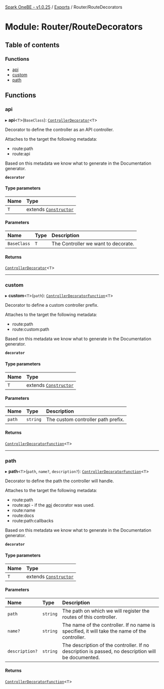 [Spark OneBE - v1.0.25](../README.md) / [Exports](../modules.md) / Router/RouteDecorators

# Module: Router/RouteDecorators

## Table of contents

### Functions

- [api](Router_RouteDecorators.md#api)
- [custom](Router_RouteDecorators.md#custom)
- [path](Router_RouteDecorators.md#path)

## Functions

### api

▸ **api**<`T`\>(`BaseClass`): [`ControllerDecorator`](Router_RouteTypes.md#controllerdecorator)<`T`\>

Decorator to define the controller as an API controller.

Attaches to the target the following metadata:
- route:path
- route:api

Based on this metadata we know what to generate in the Documentation generator.

**`decorator`**

#### Type parameters

| Name | Type |
| :------ | :------ |
| `T` | extends [`Constructor`](Router_RouteTypes.md#constructor) |

#### Parameters

| Name | Type | Description |
| :------ | :------ | :------ |
| `BaseClass` | `T` | The Controller we want to decorate. |

#### Returns

[`ControllerDecorator`](Router_RouteTypes.md#controllerdecorator)<`T`\>

___

### custom

▸ **custom**<`T`\>(`path`): [`ControllerDecoratorFunction`](Router_RouteTypes.md#controllerdecoratorfunction)<`T`\>

Decorator to define a custom controller prefix.

Attaches to the target the following metadata:
- route:path
- route:custom:path

Based on this metadata we know what to generate in the Documentation generator.

**`decorator`**

#### Type parameters

| Name | Type |
| :------ | :------ |
| `T` | extends [`Constructor`](Router_RouteTypes.md#constructor) |

#### Parameters

| Name | Type | Description |
| :------ | :------ | :------ |
| `path` | `string` | The custom controller path prefix. |

#### Returns

[`ControllerDecoratorFunction`](Router_RouteTypes.md#controllerdecoratorfunction)<`T`\>

___

### path

▸ **path**<`T`\>(`path`, `name?`, `description?`): [`ControllerDecoratorFunction`](Router_RouteTypes.md#controllerdecoratorfunction)<`T`\>

Decorator to define the path the controller will handle.

Attaches to the target the following metadata:
- route:path
- route:api - if the [api](Router_RouteDecorators.md#api) decorator was used.
- route:name
- route:docs
- route:path:callbacks

Based on this metadata we know what to generate in the Documentation generator.

**`decorator`**

#### Type parameters

| Name | Type |
| :------ | :------ |
| `T` | extends [`Constructor`](Router_RouteTypes.md#constructor) |

#### Parameters

| Name | Type | Description |
| :------ | :------ | :------ |
| `path` | `string` | The path on which we will register the routes of this controller. |
| `name?` | `string` | The name of the controller. If no name is specified, it will take the name of the controller. |
| `description?` | `string` | The description of the controller. If no description is passed, no description will be documented. |

#### Returns

[`ControllerDecoratorFunction`](Router_RouteTypes.md#controllerdecoratorfunction)<`T`\>
